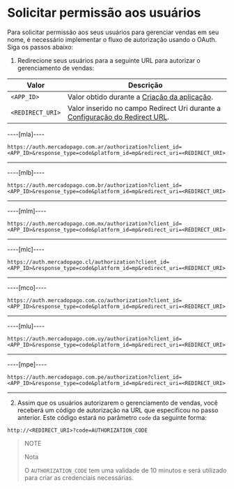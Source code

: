 # Solicitar permissão aos usuários

Para solicitar permissão aos seus usuários para gerenciar vendas em seu nome, é necessário implementar o fluxo de autorização usando o OAuth. Siga os passos abaixo:

1. Redirecione seus usuários para a seguinte URL para autorizar o gerenciamento de vendas:

| Valor              | Descrição                                                                                                              |
|--------------------------|----------------------------------------------------------------------------------------------------------------------|
| `<APP_ID>`               | Valor obtido durante a [Criação da aplicação](/developers/pt/docs/split-payment/integration-configuration/create-application).      |
| `<REDIRECT_URI>`         | Valor inserido no campo Redirect Uri durante a [Configuração do Redirect URL](/developers/pt/docs/split-payment/integration-configuration/create-application). |

----[mla]----
```curl
https://auth.mercadopago.com.ar/authorization?client_id=<APP_ID>&response_type=code&platform_id=mp&redirect_uri=<REDIRECT_URI>
```

------------
----[mlb]----
```curl
https://auth.mercadopago.com.br/authorization?client_id=<APP_ID>&response_type=code&platform_id=mp&redirect_uri=<REDIRECT_URI>
```
     
------------
----[mlm]----
```curl
https://auth.mercadopago.com.mx/authorization?client_id=<APP_ID>&response_type=code&platform_id=mp&redirect_uri=<REDIRECT_URI>
```
     
------------
----[mlc]----
```curl
https://auth.mercadopago.cl/authorization?client_id=<APP_ID>&response_type=code&platform_id=mp&redirect_uri=<REDIRECT_URI>
```
     
------------
----[mco]----
```curl
https://auth.mercadopago.com.co/authorization?client_id=<APP_ID>&response_type=code&platform_id=mp&redirect_uri=<REDIRECT_URI>
```
     
------------
----[mlu]----
```curl
https://auth.mercadopago.com.uy/authorization?client_id=<APP_ID>&response_type=code&platform_id=mp&redirect_uri=<REDIRECT_URI>
```
     
------------
----[mpe]----
```curl
https://auth.mercadopago.com.pe/authorization?client_id=<APP_ID>&response_type=code&platform_id=mp&redirect_uri=<REDIRECT_URI>
```
     
------------


2. Assim que os usuários autorizarem o gerenciamento de vendas, você receberá um código de autorização na URL que especificou no passo anterior. Este código estará no parâmetro `code` da seguinte forma:

```curl
http://<REDIRECT_URI>?code=AUTHORIZATION_CODE
```

> NOTE
>
> Nota
>
> O `AUTHORIZATION_CODE` tem uma validade de 10 minutos e será utilizado para criar as credenciais necessárias.
